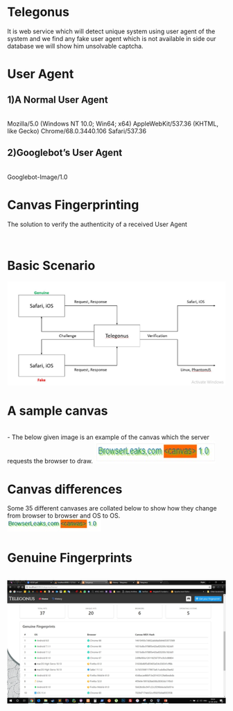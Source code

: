 # Telegonus
It is web service which will detect unique system using user agent of the
system and we find any fake user agent which is not available in side our
database we will show him unsolvable captcha.



<h1>User Agent</h1>






<h2>1)A Normal User Agent</h2><br/>
Mozilla/5.0 (Windows NT 10.0; Win64; x64) AppleWebKit/537.36 (KHTML, like Gecko) Chrome/68.0.3440.106 Safari/537.36
<br/>
<h2>2)Googlebot’s User Agent</h2><br/>
Googlebot-Image/1.0
<br/>
<h1>Canvas Fingerprinting</h1>
<p>The solution to verify the authenticity of a received User Agent
</p>
<br/>
<h1>Basic Scenario</h1>
<img src="first.JPG" alt="firstimage"> 

<br/>
<h1>A sample canvas</h1><br/>-
The below given image is an example of the canvas which the server requests the browser to draw.
<img src="second.jpg" alt="secondimage"> 

<br/>

<h1>Canvas differences</h1>
Some 35 different canvases are collated below to show how they change from browser to browser and OS to OS.
<br/>
<img src="third.jpg" alt="secondimage"> 


<h1>Genuine Fingerprints</h1><br/>
<img src="fourth.jpg" alt="secondimage"> 









